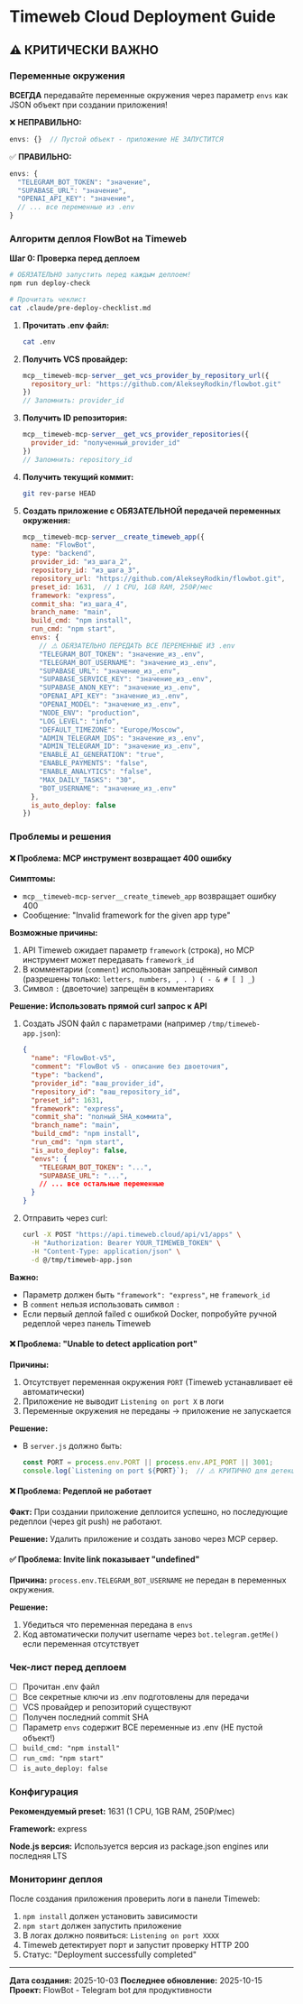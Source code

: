 # Timeweb Cloud Deployment Guide

## ⚠️ КРИТИЧЕСКИ ВАЖНО

### Переменные окружения

**ВСЕГДА** передавайте переменные окружения через параметр `envs` как JSON объект при создании приложения!

❌ **НЕПРАВИЛЬНО:**
```javascript
envs: {}  // Пустой объект - приложение НЕ ЗАПУСТИТСЯ
```

✅ **ПРАВИЛЬНО:**
```javascript
envs: {
  "TELEGRAM_BOT_TOKEN": "значение",
  "SUPABASE_URL": "значение",
  "OPENAI_API_KEY": "значение",
  // ... все переменные из .env
}
```

### Алгоритм деплоя FlowBot на Timeweb

**Шаг 0: Проверка перед деплоем**
```bash
# ОБЯЗАТЕЛЬНО запустить перед каждым деплоем!
npm run deploy-check

# Прочитать чеклист
cat .claude/pre-deploy-checklist.md
```

1. **Прочитать .env файл:**
   ```bash
   cat .env
   ```

2. **Получить VCS провайдер:**
   ```javascript
   mcp__timeweb-mcp-server__get_vcs_provider_by_repository_url({
     repository_url: "https://github.com/AlekseyRodkin/flowbot.git"
   })
   // Запомнить: provider_id
   ```

3. **Получить ID репозитория:**
   ```javascript
   mcp__timeweb-mcp-server__get_vcs_provider_repositories({
     provider_id: "полученный_provider_id"
   })
   // Запомнить: repository_id
   ```

4. **Получить текущий коммит:**
   ```bash
   git rev-parse HEAD
   ```

5. **Создать приложение с ОБЯЗАТЕЛЬНОЙ передачей переменных окружения:**
   ```javascript
   mcp__timeweb-mcp-server__create_timeweb_app({
     name: "FlowBot",
     type: "backend",
     provider_id: "из_шага_2",
     repository_id: "из_шага_3",
     repository_url: "https://github.com/AlekseyRodkin/flowbot.git",
     preset_id: 1631,  // 1 CPU, 1GB RAM, 250₽/мес
     framework: "express",
     commit_sha: "из_шага_4",
     branch_name: "main",
     build_cmd: "npm install",
     run_cmd: "npm start",
     envs: {
       // ⚠️ ОБЯЗАТЕЛЬНО ПЕРЕДАТЬ ВСЕ ПЕРЕМЕННЫЕ ИЗ .env
       "TELEGRAM_BOT_TOKEN": "значение_из_.env",
       "TELEGRAM_BOT_USERNAME": "значение_из_.env",
       "SUPABASE_URL": "значение_из_.env",
       "SUPABASE_SERVICE_KEY": "значение_из_.env",
       "SUPABASE_ANON_KEY": "значение_из_.env",
       "OPENAI_API_KEY": "значение_из_.env",
       "OPENAI_MODEL": "значение_из_.env",
       "NODE_ENV": "production",
       "LOG_LEVEL": "info",
       "DEFAULT_TIMEZONE": "Europe/Moscow",
       "ADMIN_TELEGRAM_IDS": "значение_из_.env",
       "ADMIN_TELEGRAM_ID": "значение_из_.env",
       "ENABLE_AI_GENERATION": "true",
       "ENABLE_PAYMENTS": "false",
       "ENABLE_ANALYTICS": "false",
       "MAX_DAILY_TASKS": "30",
       "BOT_USERNAME": "значение_из_.env"
     },
     is_auto_deploy: false
   })
   ```

### Проблемы и решения

#### ❌ Проблема: MCP инструмент возвращает 400 ошибку

**Симптомы:**
- `mcp__timeweb-mcp-server__create_timeweb_app` возвращает ошибку 400
- Сообщение: "Invalid framework for the given app type"

**Возможные причины:**
1. API Timeweb ожидает параметр `framework` (строка), но MCP инструмент может передавать `framework_id`
2. В комментарии (`comment`) использован запрещённый символ (разрешены только: `letters, numbers, , . ) ( - & # [ ] _`)
3. Символ `:` (двоеточие) запрещён в комментариях

**Решение: Использовать прямой curl запрос к API**

1. Создать JSON файл с параметрами (например `/tmp/timeweb-app.json`):
   ```json
   {
     "name": "FlowBot-v5",
     "comment": "FlowBot v5 - описание без двоеточия",
     "type": "backend",
     "provider_id": "ваш_provider_id",
     "repository_id": "ваш_repository_id",
     "preset_id": 1631,
     "framework": "express",
     "commit_sha": "полный_SHA_коммита",
     "branch_name": "main",
     "build_cmd": "npm install",
     "run_cmd": "npm start",
     "is_auto_deploy": false,
     "envs": {
       "TELEGRAM_BOT_TOKEN": "...",
       "SUPABASE_URL": "...",
       // ... все остальные переменные
     }
   }
   ```

2. Отправить через curl:
   ```bash
   curl -X POST "https://api.timeweb.cloud/api/v1/apps" \
     -H "Authorization: Bearer YOUR_TIMEWEB_TOKEN" \
     -H "Content-Type: application/json" \
     -d @/tmp/timeweb-app.json
   ```

**Важно:**
- Параметр должен быть `"framework": "express"`, не `framework_id`
- В `comment` нельзя использовать символ `:`
- Если первый деплой failed с ошибкой Docker, попробуйте ручной редеплой через панель Timeweb

#### ❌ Проблема: "Unable to detect application port"

**Причины:**
1. Отсутствует переменная окружения `PORT` (Timeweb устанавливает её автоматически)
2. Приложение не выводит `Listening on port X` в логи
3. Переменные окружения не переданы → приложение не запускается

**Решение:**
- В `server.js` должно быть:
  ```javascript
  const PORT = process.env.PORT || process.env.API_PORT || 3001;
  console.log(`Listening on port ${PORT}`);  // ⚠️ КРИТИЧНО для детекции
  ```

#### ❌ Проблема: Редеплой не работает

**Факт:** При создании приложение деплоится успешно, но последующие редеплои (через git push) не работают.

**Решение:** Удалить приложение и создать заново через MCP сервер.

#### ✅ Проблема: Invite link показывает "undefined"

**Причина:** `process.env.TELEGRAM_BOT_USERNAME` не передан в переменных окружения.

**Решение:**
1. Убедиться что переменная передана в `envs`
2. Код автоматически получит username через `bot.telegram.getMe()` если переменная отсутствует

### Чек-лист перед деплоем

- [ ] Прочитан .env файл
- [ ] Все секретные ключи из .env подготовлены для передачи
- [ ] VCS провайдер и репозиторий существуют
- [ ] Получен последний commit SHA
- [ ] Параметр `envs` содержит ВСЕ переменные из .env (НЕ пустой объект!)
- [ ] `build_cmd: "npm install"`
- [ ] `run_cmd: "npm start"`
- [ ] `is_auto_deploy: false`

### Конфигурация

**Рекомендуемый preset:** 1631 (1 CPU, 1GB RAM, 250₽/мес)

**Framework:** express

**Node.js версия:** Используется версия из package.json engines или последняя LTS

### Мониторинг деплоя

После создания приложения проверить логи в панели Timeweb:
1. `npm install` должен установить зависимости
2. `npm start` должен запустить приложение
3. В логах должно появиться: `Listening on port XXXX`
4. Timeweb детектирует порт и запустит проверку HTTP 200
5. Статус: "Deployment successfully completed"

---

**Дата создания:** 2025-10-03
**Последнее обновление:** 2025-10-15
**Проект:** FlowBot - Telegram bot для продуктивности
